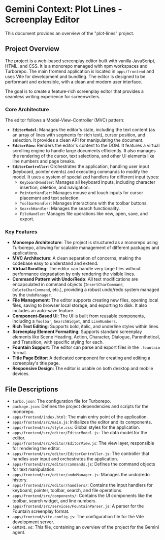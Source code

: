 # Gemini Context: Plot Lines - Screenplay Editor

This document provides an overview of the "plot-lines" project.

## Project Overview

The project is a web-based screenplay editor built with vanilla JavaScript, HTML, and CSS. It is a monorepo managed with npm workspaces and Turborepo. The main frontend application is located in `apps/frontend` and uses Vite for development and bundling. The editor is designed to be performant and extensible, with a clean and modern user interface.

The goal is to create a feature-rich screenplay editor that provides a seamless writing experience for screenwriters.

### Core Architecture

The editor follows a Model-View-Controller (MVC) pattern:

- **`EditorModel`**: Manages the editor's state, including the text content (as an array of lines with segments for rich text), cursor position, and selection. It provides a clean API for manipulating the document.
- **`EditorView`**: Renders the editor's content to the DOM. It features a virtual scrolling engine to handle large documents efficiently. It also manages the rendering of the cursor, text selections, and other UI elements like line numbers and page breaks.
- **`EditorController`**: Orchestrates the application, handling user input (keyboard, pointer events) and executing commands to modify the model. It uses a system of specialized handlers for different input types:
  - `KeyboardHandler`: Manages all keyboard inputs, including character insertion, deletion, and navigation.
  - `PointerHandler`: Manages mouse and touch inputs for cursor placement and text selection.
  - `ToolbarHandler`: Manages interactions with the toolbar buttons.
  - `SearchHandler`: Manages the search functionality.
  - `FileHandler`: Manages file operations like new, open, save, and export.

### Key Features

- **Monorepo Architecture**: The project is structured as a monorepo using Turborepo, allowing for scalable management of different packages and applications.
- **MVC Architecture**: A clean separation of concerns, making the codebase easy to understand and extend.
- **Virtual Scrolling**: The editor can handle very large files without performance degradation by only rendering the visible lines.
- **Command Pattern with Undo/Redo**: All text modifications are encapsulated in command objects (`InsertCharCommand`, `DeleteCharCommand`, etc.), providing a robust undo/redo system managed by the `UndoManager`.
- **File Management**: The editor supports creating new files, opening local files, saving to browser local storage, and exporting to disk. It also includes an auto-save feature.
- **Component-Based UI**: The UI is built from reusable components, including a `Toolbar`, `SearchWidget`, and `LineNumbers`.
- **Rich Text Editing**: Supports bold, italic, and underline styles within lines.
- **Screenplay Element Formatting**: Supports standard screenplay elements like Scene Heading, Action, Character, Dialogue, Parenthetical, and Transition, with specific styling for each.
- **Fountain Support**: The editor can parse and export files in the `.fountain` format.
- **Title Page Editor**: A dedicated component for creating and editing a screenplay's title page.
- **Responsive Design**: The editor is usable on both desktop and mobile devices.

## File Descriptions

- `turbo.json`: The configuration file for Turborepo.
- `package.json`: Defines the project dependencies and scripts for the monorepo.
- `apps/frontend/index.html`: The main entry point of the application.
- `apps/frontend/src/main.js`: Initializes the editor and its components.
- `apps/frontend/src/style.css`: Global styles for the application.
- `apps/frontend/src/editor/EditorModel.js`: The data model for the editor.
- `apps/frontend/src/editor/EditorView.js`: The view layer, responsible for rendering the editor.
- `apps/frontend/src/editor/EditorController.js`: The controller that handles user input and orchestrates the application.
- `apps/frontend/src/editor/commands.js`: Defines the command objects for text manipulation.
- `apps/frontend/src/editor/undoManager.js`: Manages the undo/redo history.
- `apps/frontend/src/editor/handlers/`: Contains the input handlers for keyboard, pointer, toolbar, search, and file operations.
- `apps/frontend/src/components/`: Contains the UI components like the toolbar, search widget, and line numbers.
- `apps/frontend/src/services/FountainParser.js`: A parser for the Fountain screenplay format.
- `apps/frontend/vite.config.js`: The configuration file for the Vite development server.
- `GEMINI.md`: This file, containing an overview of the project for the Gemini agent.
